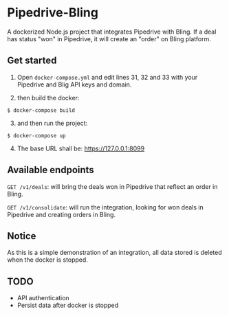 # Pipedrive-Bling
A dockerized Node.js project that integrates Pipedrive with Bling. If a deal has status "won" in Pipedrive, it will create an "order" on Bling platform.

## Get started

1. Open `docker-compose.yml` and edit lines 31, 32 and 33 with your Pipedrive and Blig API keys and domain.

2. then build the docker:

```$ docker-compose build```

3. and then run the project:

```$ docker-compose up```

4. The base URL shall be: https://127.0.0.1:8099


## Available endpoints

`GET /v1/deals`: will bring the deals won in Pipedrive that reflect an order in Bling.

`GET /v1/consolidate`: will run the integration, looking for won deals in Pipedrive and creating orders in Bling.

## Notice
As this is a simple demonstration of an integration, all data stored is deleted when the docker is stopped.

## TODO
- API authentication
- Persist data after docker is stopped
